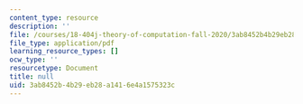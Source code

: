 ```yaml
---
content_type: resource
description: ''
file: /courses/18-404j-theory-of-computation-fall-2020/3ab8452b4b29eb28a1416e4a1575323c_MIT18_404f20_lec8.pdf
file_type: application/pdf
learning_resource_types: []
ocw_type: ''
resourcetype: Document
title: null
uid: 3ab8452b-4b29-eb28-a141-6e4a1575323c
---
```


